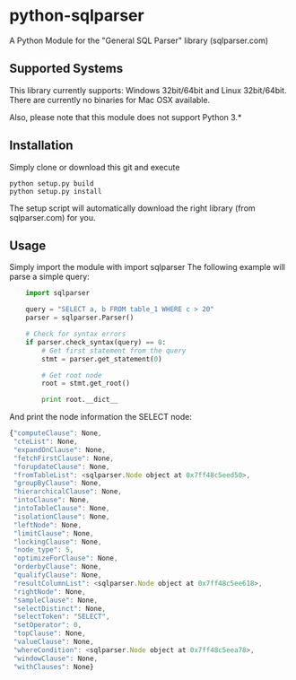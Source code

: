 python-sqlparser
================

A Python Module for the "General SQL Parser" library (sqlparser.com)

Supported Systems
-----------------
This library currently supports: Windows 32bit/64bit and Linux 32bit/64bit. 
There are currently no binaries for Mac OSX available.

Also, please note that this module does not support Python 3.*

Installation
------------
Simply clone or download this git and execute

	python setup.py build
	python setup.py install

The setup script will automatically download the right library (from sqlparser.com) for you.

Usage
-----
Simply import the module with
	import sqlparser
The following example will parse a simple query:
```python
	import sqlparser

	query = "SELECT a, b FROM table_1 WHERE c > 20"
	parser = sqlparser.Parser()

	# Check for syntax errors
	if parser.check_syntax(query) == 0:
		# Get first statement from the query
		stmt = parser.get_statement(0)

		# Get root node
		root = stmt.get_root()

		print root.__dict__
```

And print the node information the SELECT node:
```javascript
{"computeClause": None,
 "cteList": None,
 "expandOnClause": None,
 "fetchFirstClause": None,
 "forupdateClause": None,
 "fromTableList": <sqlparser.Node object at 0x7ff48c5eed50>,
 "groupByClause": None,
 "hierarchicalClause": None,
 "intoClause": None,
 "intoTableClause": None,
 "isolationClause": None,
 "leftNode": None,
 "limitClause": None,
 "lockingClause": None,
 "node_type": 5,
 "optimizeForClause": None,
 "orderbyClause": None,
 "qualifyClause": None,
 "resultColumnList": <sqlparser.Node object at 0x7ff48c5ee618>,
 "rightNode": None,
 "sampleClause": None,
 "selectDistinct": None,
 "selectToken": "SELECT",
 "setOperator": 0,
 "topClause": None,
 "valueClause": None,
 "whereCondition": <sqlparser.Node object at 0x7ff48c5eea78>,
 "windowClause": None,
 "withClauses": None}
 ```